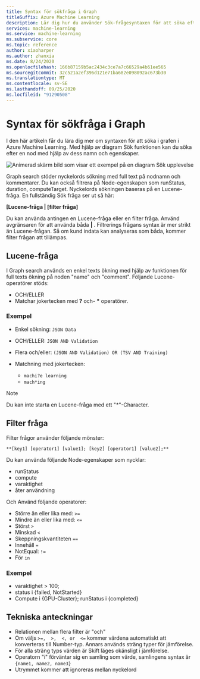 ```yaml
---
title: Syntax för sökfråga i Graph
titleSuffix: Azure Machine Learning
description: Lär dig hur du använder Sök-frågesyntaxen för att söka efter noder i Pipeline-diagram.
services: machine-learning
ms.service: machine-learning
ms.subservice: core
ms.topic: reference
author: xiaoharper
ms.author: zhanxia
ms.date: 8/24/2020
ms.openlocfilehash: 166b87159b5ac2434c3ce7a7c66529a4b61ee565
ms.sourcegitcommit: 32c521a2ef396d121e71ba682e098092ac673b30
ms.translationtype: MT
ms.contentlocale: sv-SE
ms.lasthandoff: 09/25/2020
ms.locfileid: "91290508"
---
```

# <a name="graph-search-query-syntax"></a>Syntax för sökfråga i Graph

I den här artikeln får du lära dig mer om syntaxen för att söka i grafen i Azure Machine Learning. Med hjälp av diagram Sök funktionen kan du söka efter en nod med hjälp av dess namn och egenskaper. 

 ![Animerad skärm bild som visar ett exempel på en diagram Sök upplevelse](media/search/graph-search.gif)

Graph search stöder nyckelords sökning med full text på nodnamn och kommentarer. Du kan också filtrera på Node-egenskapen som runStatus, duration, computeTarget. Nyckelords sökningen baseras på en Lucene-fråga. En fullständig Sök fråga ser ut så här:  

**[Lucene-fråga | [filter fråga]** 

Du kan använda antingen en Lucene-fråga eller en filter fråga. Använd avgränsaren för att använda båda **|** . Filtrerings frågans syntax är mer strikt än Lucene-frågan. Så om kund indata kan analyseras som båda, kommer filter frågan att tillämpas.

 

## <a name="lucene-query"></a>Lucene-fråga

I Graph search används en enkel texts ökning med hjälp av funktionen för full texts ökning på noden "name" och "comment". Följande Lucene-operatörer stöds:

 
- OCH/ELLER
- Matchar jokertecken med **?** och- **\*** operatörer.

### <a name="examples"></a>Exempel

- Enkel sökning: `JSON Data`

- OCH/ELLER: `JSON AND Validation`

- Flera och/eller: `(JSON AND Validation) OR (TSV AND Training)`

 
- Matchning med jokertecken: 
    - `machi?e learning`
    - `mach*ing`
 
>[!NOTE]
> Du kan inte starta en Lucene-fråga med ett "*"-Character.

##  <a name="filter-query"></a>Filter fråga

 
Filter frågor använder följande mönster:
 
`**[key1] [operator1] [value1]; [key2] [operator1] [value2];**`

 
Du kan använda följande Node-egenskaper som nycklar:

- runStatus
- compute
- varaktighet
- åter användning

Och Använd följande operatorer:

- Större än eller lika med: `>=`
- Mindre än eller lika med: `<=`
- Störst `>`
- Minskad `<`
- Skeppningskvantiteten `==`
- Innehåll `=`
- NotEqual: `!=`
- För `in`

 
 

### <a name="example"></a>Exempel

- varaktighet > 100;
- status i {failed, NotStarted}
- Compute i {GPU-Cluster}; runStatus i {completed}

## <a name="technical-notes"></a>Tekniska anteckningar

- Relationen mellan flera filter är "och"
- Om väljs `>=,  >,  <, or  <=` kommer värdena automatiskt att konverteras till Number-typ. Annars används sträng typer för jämförelse.
- För alla sträng typs värden är Skift läges okänsligt i jämförelse.
- Operatorn "i" förväntar sig en samling som värde, samlingens syntax är `{name1, name2, name3}`
- Utrymmet kommer att ignoreras mellan nyckelord
